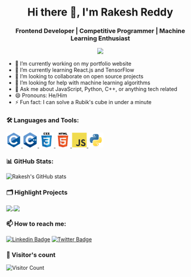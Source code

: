 <h1 align="center">Hi there 👋, I'm Rakesh Reddy</h1>

<h3 align="center">Frontend Developer | Competitive Programmer | Machine Learning Enthusiast</h3>

<p align="center">
  <img src="https://readme-typing-svg.herokuapp.com?color=F77247&width=420&lines=Welcome+to+my+GitHub+Profile...;Here+you+will+find+my+projects+and+much+more...;Thank+you+for+stopping+by!">
</p>

- 🔭 I’m currently working on my portfolio website
- 🌱 I’m currently learning React.js and TensorFlow
- 👯 I’m looking to collaborate on open source projects
- 🤔 I’m looking for help with machine learning algorithms
- 💬 Ask me about JavaScript, Python, C++, or anything tech related
- 😄 Pronouns: He/Him
- ⚡ Fun fact: I can solve a Rubik's cube in under a minute

### 🛠️ Languages and Tools:

<p align="left">
  <a href="https://www.cprogramming.com/" target="_blank"> <img src="https://raw.githubusercontent.com/devicons/devicon/master/icons/c/c-original.svg" alt="c" width="40" height="40"/> </a>
  <a href="https://www.w3schools.com/cpp/" target="_blank"> <img src="https://raw.githubusercontent.com/devicons/devicon/master/icons/cplusplus/cplusplus-original.svg" alt="cplusplus" width="40" height="40"/> </a>
  <a href="https://www.w3schools.com/css/" target="_blank"> <img src="https://raw.githubusercontent.com/devicons/devicon/master/icons/css3/css3-original-wordmark.svg" alt="css3" width="40" height="40"/> </a>
  <a href="https://www.w3.org/html/" target="_blank"> <img src="https://raw.githubusercontent.com/devicons/devicon/master/icons/html5/html5-original-wordmark.svg" alt="html5" width="40" height="40"/> </a>
  <a href="https://developer.mozilla.org/en-US/docs/Web/JavaScript" target="_blank"> <img src="https://raw.githubusercontent.com/devicons/devicon/master/icons/javascript/javascript-original.svg" alt="javascript" width="40" height="40"/> </a>
  <a href="https://www.python.org" target="_blank"> <img src="https://raw.githubusercontent.com/devicons/devicon/master/icons/python/python-original.svg" alt="python" width="40" height="40"/> </a>
</p>

### 📊 GitHub Stats:

![Rakesh's GitHub stats](https://github-readme-stats.vercel.app/api?username=rakesh9541&show_icons=true&theme=tokyonight)

### 🗂️ Highlight Projects

<a href="https://github.com/rakesh9541/project1">
  <img align="center" src="https://github-readme-stats.vercel.app/api/pin/?username=rakesh9541&repo=project1&theme=tokyonight" />
</a>

<a href="https://github.com/rakesh9541/project2">
  <img align="center" src="https://github-readme-stats.vercel.app/api/pin/?username=rakesh9541&repo=project2&theme=tokyonight" />
</a>

### 📫 How to reach me:

[![Linkedin Badge](https://img.shields.io/badge/-Rakesh_Reddy-blue?style=flat-square&logo=Linkedin&logoColor=white&link=https://www.linkedin.com/in/rakesh-reddy/)](https://www.linkedin.com/in/rakesh-reddy/)
[![Twitter Badge](https://img.shields.io/badge/-Rakesh_Reddy-blue?style=flat-square&logo=Twitter&logoColor=white&link=https://twitter.com/rakesh_reddy)](https://twitter.com/rakesh_reddy)

### 👀 Visitor's count

![Visitor Count](https://profile-counter.glitch.me/{rakesh9541}/count.svg)
